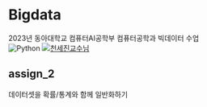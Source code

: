 # Bigdata
2023년 동아대학교 컴퓨터AI공학부 컴퓨터공학과 빅데이터 수업  
![Python](https://img.shields.io/badge/-Python-blue?logo=python&logoColor=white)
[![천세진교수님](https://img.shields.io/badge/-빅데이터연구실-blue)](https://www.datasciencelabs.org/)

## assign_2
데이터셋을 확률/통계와 함께 일반화하기